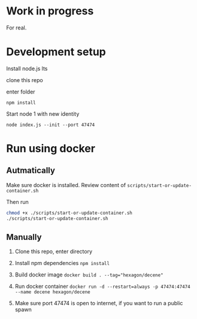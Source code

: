 # Work in progress

For real.

# Development setup

Install node.js lts

clone this repo

enter folder

```npm install```

Start node 1 with new identity

```node index.js --init --port 47474```

# Run using docker 

## Autmatically

Make sure docker is installed. Review content of ```scripts/start-or-update-container.sh```

Then run

```bash
chmod +x ./scripts/start-or-update-container.sh
./scripts/start-or-update-container.sh
```

## Manually

1. Clone this repo, enter directory

2. Install npm dependencies
```npm install```

3. Build docker image
```docker build . --tag="hexagon/decene"```

4. Run docker container
```docker run -d --restart=always -p 47474:47474 --name decene hexagon/decene```

5. Make sure port 47474 is open to internet, if you want to run a public spawn
